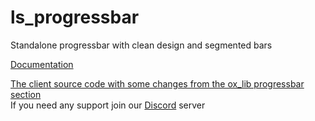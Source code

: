 # ls_progressbar
 Standalone progressbar with clean design and segmented bars

[Documentation](https://los-santos-project.gitbook.io/project-los-santos-scripts/)

[The client source code with some changes from the ox_lib progressbar section](https://github.com/overextended/ox_lib/blob/master/resource/interface/client/progress.lua) <br>
If you need any support join our [Discord](https://discord.gg/7JqawbtWSA) server
